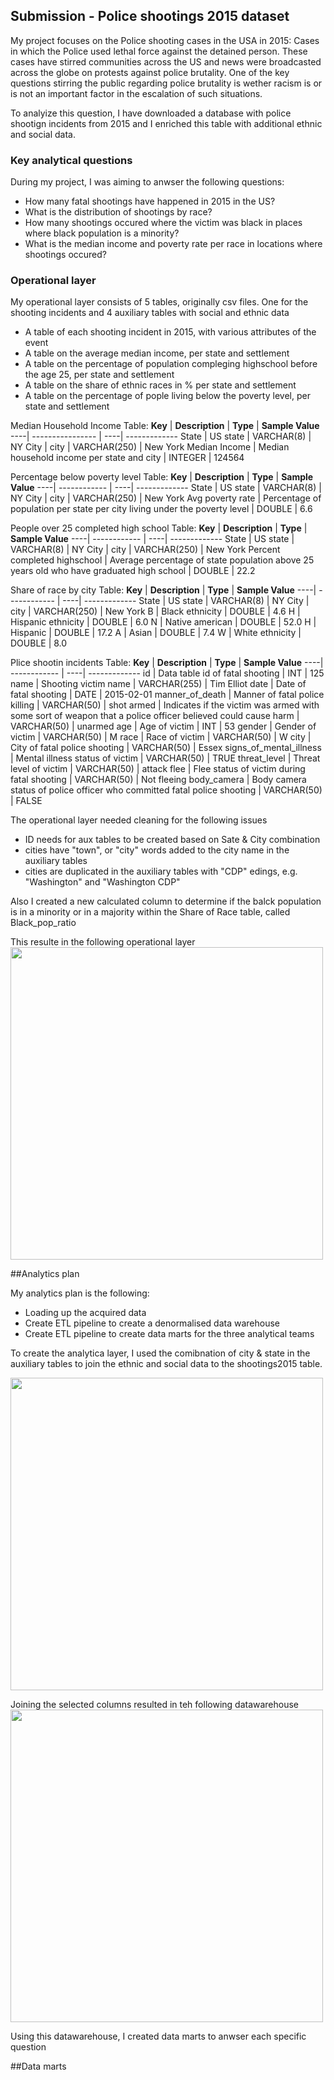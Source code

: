 ## Submission - Police shootings 2015 dataset

My project focuses on the Police shooting cases in the USA in 2015: Cases in which the Police used lethal force against the detained person. 
These cases have stirred communities across the US and news were broadcasted across the globe on protests against police brutality.
One of the key questions stirring the public regarding police brutality is wether racism is or is not an important factor in the escalation of such situations.

To analyize this question, I have downloaded a database with police shootign incidents from 2015 and I enriched this table with additional ethnic and social data.

### Key analytical questions

During my project, I was aiming to anwser the following questions:
 - How many fatal shootings have happened in 2015 in the US?
 - What is the distribution of shootings by race?
 - How many shootings occured where the victim was black in places where black population is a minority?
 - What is the median income and poverty rate per race in locations where shootings occured?

### Operational layer

My operational layer consists of 5 tables, originally csv files. One for the shooting incidents and 4 auxiliary tables with social and ethnic data

- A table of each shooting incident in 2015, with various attributes of the event
- A table on the average median income, per state and settlement
- A table on the percentage of population compleging highschool before the age 25, per state and settlement
- A table on the share of ethnic races in % per state and settlement
- A table on the percentage of pople living below the poverty level, per state and settlement

Median Household Income Table:
**Key**	| **Description**	| **Type** | **Sample Value**
----| ---------------- | ----| -------------
State	| US state |	VARCHAR(8) |	NY
City	| city	| VARCHAR(250)	| New York
Median Income	| Median household income per state and city | INTEGER	| 124564

Percentage below poverty level Table:
**Key**	| **Description**	| **Type** | **Sample Value**
----| ------------ | ----| -------------
State	| US state |	VARCHAR(8) |	NY
City	| city	| VARCHAR(250)	| New York
Avg poverty rate	| Percentage of population per state per city living under the poverty level	| DOUBLE	| 6.6

People over 25 completed high school Table:
**Key**	| **Description**	| **Type** | **Sample Value**
----| ------------ | ----| -------------
State	| US state |	VARCHAR(8) |	NY
City	| city	| VARCHAR(250)	| New York
Percent completed highschool	| Average percentage of state population above 25 years old who have graduated high school	| DOUBLE	| 22.2

Share of race by city Table:
**Key**	| **Description**	| **Type** | **Sample Value**
----| ------------ | ----| -------------
State	| US state |	VARCHAR(8) |	NY
City	| city	| VARCHAR(250)	| New York
B	| Black ethnicity	| DOUBLE	| 4.6
H	| Hispanic ethnicity	| DOUBLE	| 6.0
N	| Native american	| DOUBLE	| 52.0
H	| Hispanic	| DOUBLE	| 17.2
A	| Asian	| DOUBLE	| 7.4
W	| White ethnicity	| DOUBLE	| 8.0

Plice shootin incidents Table:
**Key**	| **Description**	| **Type** | **Sample Value**
----| ------------ | ----| -------------
id	| Data table id of fatal shooting	| INT	| 125
name	| Shooting victim name	| VARCHAR(255)	| Tim Elliot
date	| Date of fatal shooting	| DATE	| 2015-02-01
manner_of_death	| Manner of fatal police killing	| VARCHAR(50)	| shot
armed	| Indicates if the victim was armed with some sort of weapon that a police officer believed could cause harm	| VARCHAR(50)	| unarmed
age	| Age of victim	| INT	| 53
gender	| Gender of victim	| VARCHAR(50)	| M
race	| Race of victim	| VARCHAR(50) | W
city	| City of fatal police shooting	| VARCHAR(50)	| Essex
signs_of_mental_illness	| Mental illness status of victim	| VARCHAR(50)	| TRUE
threat_level	| Threat level of victim	| VARCHAR(50)	| attack
flee	| Flee status of victim during fatal shooting	| VARCHAR(50)	| Not fleeing
body_camera	| Body camera status of police officer who committed fatal police shooting	| VARCHAR(50)	| FALSE


The operational layer needed cleaning for the following issues
 - ID needs for aux tables to be created based on Sate & City combination 
 - cities have "town", or "city" words added to the city name in the auxiliary tables 
 - cities are duplicated in the auxiliary tables with "CDP" edings, e.g. "Washington" and "Washington CDP"

Also I created a new calculated column to determine if the balck population is in a minority or in a majority within the Share of Race table, called Black_pop_ratio

This resulte in the following operational layer
<img height= 500 src="https://github.com/DaniDataScience/Data_Engineering_HW/blob/main/Term_Project/Pictures/EER_diagram_vf.png">

##Analytics plan

My analytics plan is the following:

- Loading up the acquired data
- Create ETL pipeline to create a denormalised data warehouse
- Create ETL pipeline to create data marts for the three analytical teams

To create the analytica layer, I used the comibnation of city & state in the auxiliary tables to join the ethnic and social data to the shootings2015 table.

<img height= 500 src="https://github.com/DaniDataScience/Data_Engineering_HW/blob/main/Term_Project/Pictures/Analytics_plan.png">

Joining the selected columns resulted in teh following datawarehouse
<img height= 500 src="https://github.com/DaniDataScience/Data_Engineering_HW/blob/main/Term_Project/Pictures/Data_Warehouse.png">

Using this datawarehouse, I created data marts to anwser each specific question

##Data marts


